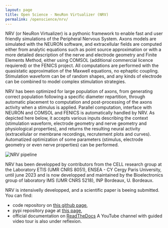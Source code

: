 ```yaml
---
layout: page
title: Open Science - NeuRon Virtualizer (NRV)
permalink: /openscience/nrv/
---
```


NRV (or NeuRon Virtualizer) is a pythonic framework to enable fast and user friendly simulations of the Peripheral Nervous System. Axons models are simulated with the NEURON software, and extracellular fields are computed either from analytic equations such as point source approximation or with a more detailed description of the nerve and electrode geometry and Finite Elements Method, either using COMSOL (additional commercial licence requiered) or the FENICS project. All computations are performed with the quasistatic approximation of the Maxwell equations, no ephaptic coupling. Stimulation waveform can be of random shapes, and any kinds of electrode can be combined to model complex stimulation strategies.

NRV has been optimized for large population of axons, from generating correct population following a specific diameter repartition, through automatic placement to computation and post-processing of the axons activity when a stimulus is applied. Parallel computation, interface with NEURON and COMSOL and FENICS is automatically handled by NRV. As depicted here below, it accepts various inputs describing the context (stimulation waveform, electrode geometry and nerve geometry and physiological properties), and returns the resulting neural activity (extracellular or membrane recordings, recrutement plots and curves). Automatized optimization of some parameters (stimulus, electrode geometry or even nerve properties) can be performed.

![NRV pipeline](../../assets/images/NRV.png)

NRV has been developped by contributors from the CELL research group at the Laboratory ETIS (UMR CNRS 8051), ENSEA - CY Cergy Paris University, until june 2023 and is now developped and maintained by the Bioelectronics group of laboratory IMS (UMR CNRS 5218), INP Bordeaux, U. Bordeaux.

NRV is intensivelly developped, and a scientific paper is beeing submitted. You can find:
* code repository on [this github page][nrv-github],
* pypi repository page at [this page][nrv-pypi],
* official documentation on [ReadTheDocs][nrv-readthedocs]
A YouTube channel with 
guided video tour is also under reflexion.

[nrv-github]: https://github.com/fkolbl/NRV
[nrv-pypi]: https://pypi.org/project/nrv-py/
[nrv-readthedocs]: https://nrv.readthedocs.io/en/latest/